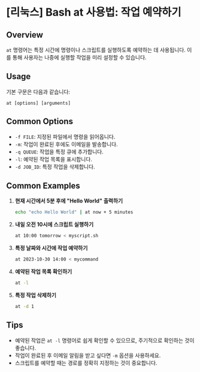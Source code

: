 # [리눅스] Bash at 사용법: 작업 예약하기

## Overview
`at` 명령어는 특정 시간에 명령이나 스크립트를 실행하도록 예약하는 데 사용됩니다. 이를 통해 사용자는 나중에 실행할 작업을 미리 설정할 수 있습니다.

## Usage
기본 구문은 다음과 같습니다:
```
at [options] [arguments]
```

## Common Options
- `-f FILE`: 지정된 파일에서 명령을 읽어옵니다.
- `-m`: 작업이 완료된 후에도 이메일을 발송합니다.
- `-q QUEUE`: 작업을 특정 큐에 추가합니다.
- `-l`: 예약된 작업 목록을 표시합니다.
- `-d JOB_ID`: 특정 작업을 삭제합니다.

## Common Examples
1. **현재 시간에서 5분 후에 "Hello World" 출력하기**
   ```bash
   echo "echo Hello World" | at now + 5 minutes
   ```

2. **내일 오전 10시에 스크립트 실행하기**
   ```bash
   at 10:00 tomorrow < myscript.sh
   ```

3. **특정 날짜와 시간에 작업 예약하기**
   ```bash
   at 2023-10-30 14:00 < mycommand
   ```

4. **예약된 작업 목록 확인하기**
   ```bash
   at -l
   ```

5. **특정 작업 삭제하기**
   ```bash
   at -d 1
   ```

## Tips
- 예약된 작업은 `at -l` 명령어로 쉽게 확인할 수 있으므로, 주기적으로 확인하는 것이 좋습니다.
- 작업이 완료된 후 이메일 알림을 받고 싶다면 `-m` 옵션을 사용하세요.
- 스크립트를 예약할 때는 경로를 정확히 지정하는 것이 중요합니다.